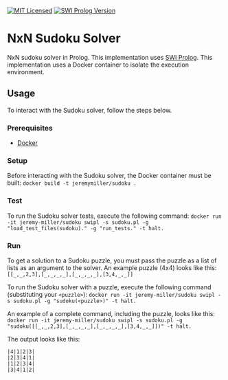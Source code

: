 [![MIT Licensed](https://img.shields.io/badge/license-MIT-blue.svg)](https://raw.githubusercontent.com/hyperium/hyper/master/LICENSE)
[![SWI Prolog Version](https://img.shields.io/badge/SWI%20Prolog-7.5.6-blue.svg)]()

# NxN Sudoku Solver
NxN sudoku solver in Prolog.  This implementation uses [SWI Prolog](http://www.swi-prolog.org/).
This implementation uses a Docker container to isolate the execution environment.

## Usage
To interact with the Sudoku solver, follow the steps below.

### Prerequisites
- [Docker](https://docs.docker.com/engine/installation/)

### Setup
Before interacting with the Sudoku solver, the Docker container must be built: ```docker build -t jeremymiller/sudoku .```

### Test
To run the Sudoku solver tests, execute the following command: ```docker run -it jeremy-miller/sudoku swipl -s sudoku.pl -g "load_test_files(sudoku)." -g "run_tests." -t halt.```

### Run
To get a solution to a Sudoku puzzle, you must pass the puzzle as a list of lists as an argument to the solver.  An example puzzle (4x4) looks like this: ```[[_,_,2,3],[_,_,_,_],[_,_,_,_],[3,4,_,_]]```

To run the Sudoku solver with a puzzle, execute the following command (substituting your ```<puzzle>```): ```docker run -it jeremy-miller/sudoku swipl -s sudoku.pl -g "sudoku(<puzzle>)" -t halt.```

An example of a complete command, including the puzzle, looks like this: ```docker run -it jeremy-miller/sudoku swipl -s sudoku.pl -g "sudoku([[_,_,2,3],[_,_,_,_],[_,_,_,_],[3,4,_,_]])" -t halt.```

The output looks like this:
```
|4|1|2|3|
|2|3|4|1|
|1|2|3|4|
|3|4|1|2|
```
